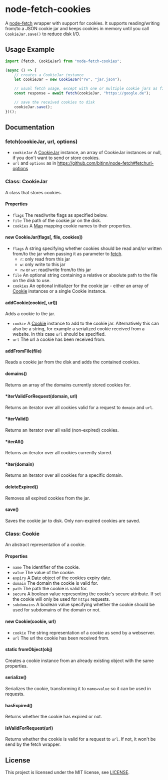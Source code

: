 # node-fetch-cookies
A [node-fetch](https://github.com/bitinn/node-fetch) wrapper with support for cookies.
It supports reading/writing from/to a JSON cookie jar and keeps cookies in memory until you call `CookieJar.save()` to reduce disk I/O.

## Usage Example
```javascript
import {fetch, CookieJar} from "node-fetch-cookies";

(async () => {
    // creates a CookieJar instance
    let cookieJar = new CookieJar("rw", "jar.json");

    // usual fetch usage, except with one or multiple cookie jars as first parameter
    const response = await fetch(cookieJar, "https://google.de");

    // save the received cookies to disk
    cookieJar.save();
})();
```

## Documentation

### fetch(cookieJar, url, options)
- `cookieJar` A [CookieJar](#class-cookiejar) instance, an array of CookieJar instances or null, if you don't want to send or store cookies.
- `url` and `options` as in https://github.com/bitinn/node-fetch#fetchurl-options


### Class: CookieJar
A class that stores cookies.

#### Properties
- `flags` The read/write flags as specified below.
- `file` The path of the cookie jar on the disk.
- `cookies` A [Map](https://developer.mozilla.org/en-US/docs/Web/JavaScript/Reference/Global_Objects/Map) mapping cookie names to their properties.

#### new CookieJar(flags[, file, cookies])
- `flags` A string specifying whether cookies should be read and/or written from/to the jar when passing it as parameter to [fetch](#fetchcookiejar-url-options).
    - `r`: only read from this jar
    - `w`: only write to this jar
    - `rw` or `wr`: read/write from/to this jar
- `file` An optional string containing a relative or absolute path to the file on the disk to use.
- `cookies` An optional initializer for the cookie jar - either an array of [Cookie](#class-cookie) instances or a single Cookie instance.

#### addCookie(cookie[, url])
Adds a cookie to the jar.
- `cookie` A [Cookie](#class-cookie) instance to add to the cookie jar. Alternatively this can also be a string, for example a serialized cookie received from a website. In this case `url` should be specified.
- `url` The url a cookie has been received from.

#### addFromFile(file)
Reads a cookie jar from the disk and adds the contained cookies.

#### domains()
Returns an array of the domains currently stored cookies for.

#### *iterValidForRequest(domain, url)
Returns an iterator over all cookies valid for a request to `domain` and `url`.

#### *iterValid()
Returns an iterator over all valid (non-expired) cookies.

#### *iterAll()
Returns an iterator over all cookies currently stored.

#### *iter(domain)
Returns an iterator over all cookies for a specific domain.

#### deleteExpired()
Removes all expired cookies from the jar.

#### save()
Saves the cookie jar to disk. Only non-expired cookies are saved.


### Class: Cookie
An abstract representation of a cookie.

#### Properties
- `name` The identifier of the cookie.
- `value` The value of the cookie.
- `expiry` A [Date](https://developer.mozilla.org/en-US/docs/Web/JavaScript/Reference/Global_Objects/Date) object of the cookies expiry date.
- `domain` The domain the cookie is valid for.
- `path` The path the cookie is valid for.
- `secure` A boolean value representing the cookie's secure attribute. If set the cookie will only be used for `https` requests.
- `subdomains` A boolean value specifying whether the cookie should be used for subdomains of the domain or not.

#### new Cookie(cookie, url)
- `cookie` The string representation of a cookie as send by a webserver.
- `url` The url the cookie has been received from.

#### static fromObject(obj)
Creates a cookie instance from an already existing object with the same properties.

#### serialize()
Serializes the cookie, transforming it to `name=value` so it can be used in requests.

#### hasExpired()
Returns whether the cookie has expired or not.

#### isValidForRequest(url)
Returns whether the cookie is valid for a request to `url`. If not, it won't be send by the fetch wrapper.

## License
This project is licensed under the MIT license, see [LICENSE](LICENSE).
